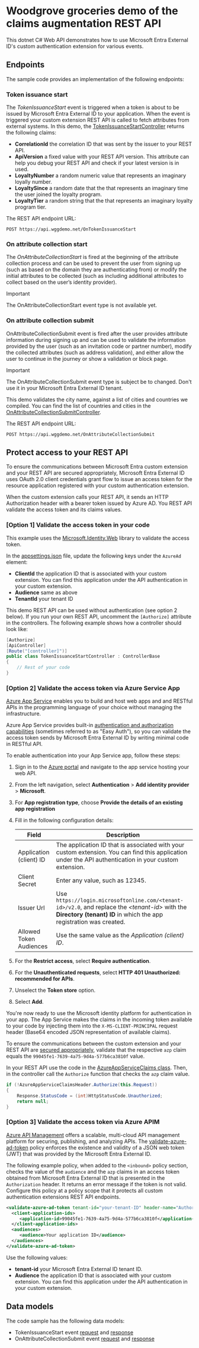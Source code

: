 # Woodgrove groceries demo of the claims augmentation REST API

This dotnet C# Web API demonstrates how to use Microsoft Entra External ID's custom authentication extension for various events. 

## Endpoints

The sample code provides an implementation of the following endpoints:

### Token issuance start

The *TokenIssuanceStart* event is triggered when a token is about to be issued by Microsoft Entra External ID to your application. When the event is triggered your custom extension REST API is called to fetch attributes from external systems. In this demo, the [TokenIssuanceStartController](./Controllers/TokenIssuanceStartController.cs) returns the following claims:

- **CorrelationId** the correlation ID that was sent by the issuer to your REST API.
- **ApiVersion** a fixed value with your REST API version. This attribute can help you debug your REST API and check if your latest version is in used.
- **LoyaltyNumber** a random numeric value that represents an imaginary loyally number.
- **LoyaltySince** a random date that the that represents an imaginary time the user joined the loyalty program.
- **LoyaltyTier** a random string that the that represents an imaginary loyalty program tier.

The REST API endpoint URL:

```http
POST https://api.wggdemo.net/OnTokenIssuanceStart
```

### On attribute collection start

The *OnAttributeCollectionStart* is fired at the beginning of the attribute collection process and can be used to prevent the user from signing up (such as based on the domain they are authenticating from) or modify the initial attributes to be collected (such as including additional attributes to collect based on the user’s identity provider).

> [!IMPORTANT]
> The OnAttributeCollectionStart event type is not available yet.

### On attribute collection submit

OnAttributeCollectionSubmit event is fired after the user provides attribute information during signing up and can be used to validate the information provided by the user (such as an invitation code or partner number), modify the collected attributes (such as address validation), and either allow the user to continue in the journey or show a validation or block page.

> [!IMPORTANT]
> The OnAttributeCollectionSubmit event type is subject be to changed. Don't use it in your Microsoft Entra External ID tenant. 

This demo validates the city name, against a list of cities and countries we compiled. You can find the list of countries and cities in the [OnAttributeCollectionSubmitController](./Controllers/OnAttributeCollectionSubmitController.cs). 

The REST API endpoint URL:

```http
POST https://api.wggdemo.net/OnAttributeCollectionSubmit
```

## Protect access to your REST API

To ensure the communications between Microsoft Entra custom extension and your REST API are secured appropriately, Microsoft Entra External ID uses OAuth 2.0 client credentials grant flow to issue an access token for the resource application registered with your custom authentication extension. 

When the custom extension calls your REST API, it sends an HTTP Authorization header with a bearer token issued by Azure AD. You REST API validate the access token and its claims values. 

### [Option 1] Validate the access token in your code

This example uses the [Microsoft.Identity.Web](https://www.nuget.org/packages/Microsoft.Identity.Web) library to validate the access token.

In the [appsettings.json](./appsettings.json) file, update the following keys under the `AzureAd` element:

- **ClientId** the application ID that is associated with your custom extension. You can find this application under the API authentication in your custom extension.
- **Audience** same as above
- **TenantId** your tenant ID

This demo REST API can be used without authentication (see option 2 below). If you run your own REST API, uncomment the `[Authorize]` attribute in the controllers. The following example shows how a controller should look like:

```csharp
[Authorize]
[ApiController]
[Route("[controller]")]
public class TokenIssuanceStartController : ControllerBase
{
    // Rest of your code
}
```

### [Option 2] Validate the access token via Azure Service App

[Azure App Service](https://learn.microsoft.com/azure/app-service/) enables you to build and host web apps and and RESTful APIs in the programming language of your choice without managing the infrastructure.

Azure App Service provides built-in [authentication and authorization capabilities](https://learn.microsoft.com/azure/app-service/overview-authentication-authorization) (sometimes referred to as "Easy Auth"), so you can validate the access token sends by Microsoft Entra External ID by writing minimal code in RESTful API.

To enable authentication into your App Service app, follow these steps:

1. Sign in to the [Azure portal](https://portal.azure.com/) and navigate to the app service hosting your web API.
1. From the left navigation, select **Authentication** > **Add identity provider** > **Microsoft**.
1. For **App registration type**, choose **Provide the details of an existing app registration** 
1. Fill in the following configuration details:

    |Field|Description|
    |-|-|
    |Application (client) ID| The application ID that is associated with your custom extension. You can find this application under the API authentication in your custom extension. |
    |Client Secret| Enter any value, such as 12345. |
    |Issuer Url| Use `https://login.microsoftonline.com/<tenant-id>/v2.0`, and replace the *\<tenant-id>* with the **Directory (tenant) ID** in which the app registration was created. |
    |Allowed Token Audiences| Use the same value as the *Application (client) ID*. |
    
1. For the **Restrict access**, select **Require authentication**.
1. For the **Unauthenticated requests**, select **HTTP 401 Unauthorized: recommended for APIs**.
1. Unselect the **Token store** option.
1. Select **Add**.

You're now ready to use the Microsoft identity platform for authentication in your app. The App Service makes the claims in the incoming token available to your code by injecting them into the `X-MS-CLIENT-PRINCIPAL` request header (Base64 encoded JSON representation of available claims). 

To ensure the communications between the custom extension and your REST API are [secured appropriately](https://learn.microsoft.com/azure/active-directory/develop/custom-extension-overview#protect-your-rest-api), validate that the respective `azp` claim equals the `99045fe1-7639-4a75-9d4a-577b6ca3810f` value.

In your REST API use the code in the [AzureAppServiceClaims class](./Models/AzureAppServiceClaims.cs). Then, in the controller call the `Authorize` function that checks the `azp` claim value.

```csharp
if (!AzureAppServiceClaimsHeader.Authorize(this.Request))
{
    Response.StatusCode = (int)HttpStatusCode.Unauthorized;
    return null;
}
```

### [Option 3] Validate the access token via Azure APIM

[Azure API Management](https://learn.microsoft.com/azure/api-management/api-management-key-concepts) offers a scalable, multi-cloud API management platform for securing, publishing, and analyzing APIs. The [validate-azure-ad-token](https://learn.microsoft.com/azure/api-management/validate-azure-ad-token-policy) policy enforces the existence and validity of a JSON web token (JWT) that was provided by the Microsoft Entra External ID.

The following example policy, when added to the `<inbound>` policy section, checks the value of the `audience` and the `azp` claims in an access token obtained from Microsoft Entra External ID that is presented in the `Authorization` header. It returns an error message if the token is not valid. Configure this policy at a policy scope that it protects all custom authentication extensions REST API endpoints.

```xml
<validate-azure-ad-token tenant-id="your-tenant-ID" header-name="Authorization" failed-validation-httpcode="401" failed-validation-error-message="Unauthorized. Access token is missing or invalid.">
  <client-application-ids>
     <application-id>99045fe1-7639-4a75-9d4a-577b6ca3810f</application-id>
  </client-application-ids>
  <audiences>
     <audience>Your application ID</audience>
  </audiences>
</validate-azure-ad-token>
``` 

Use the following values:

- **tenant-id** your Microsoft Entra External ID tenant ID.
- **Audience** the application ID that is associated with your custom extension. You can find this application under the API authentication in your custom extension.


## Data models

The code sample has the following data models:

- TokenIssuanceStart event [request](./Models/TokenIssuanceStartRequest.cs) and [response](./Models/TokenIssuanceStartResponse.cs)
- OnAttributeCollectionSubmit event [request](./Models/OnAttributeCollectionSubmitRequest.cs) and [response](./Models/OnAttributeCollectionSubmitResponse.cs)
